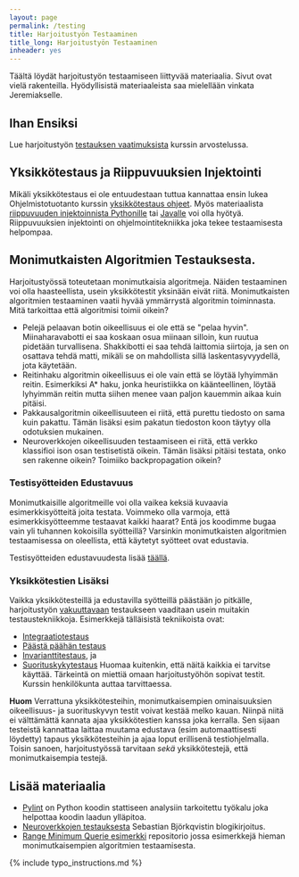 ```yaml
---
layout: page
permalink: /testing
title: Harjoitustyön Testaaminen
title_long: Harjoitustyön Testaaminen
inheader: yes
---
```


Täältä löydät harjoitustyön testaamiseen liittyvää materiaalia. Sivut ovat vielä rakenteilla. Hyödyllisistä materiaaleista saa mielellään vinkata Jeremiakselle. 

## Ihan Ensiksi
Lue harjoitustyön [testauksen vaatimuksista](/testreqs) kurssin arvostelussa.


## Yksikkötestaus ja Riippuvuuksien Injektointi
Mikäli yksikkötestaus ei ole entuudestaan tuttua kannattaa ensin lukea Ohjelmistotuotanto kurssin [yksikkötestaus ohjeet](/unittest). Myös materiaalista [riippuvuuden injektoinnista Pythonille](/riippuvuuksien_injektointi_python) tai [Javalle](/riippuvuuksien_injektointi)
voi olla hyötyä. Riippuvuuksien injektointi on ohjelmointitekniikka joka tekee testaamisesta helpompaa. 

## Monimutkaisten Algoritmien Testauksesta. 
Harjoitustyössä toteutetaan monimutkaisia algoritmeja. Näiden testaaminen voi olla haasteellista, usein yksikkötestit yksinään eivät riitä. Monimutkaisten algoritmien testaaminen vaatii hyvää ymmärrystä algoritmin toiminnasta. Mitä tarkoittaa että algoritmisi toimii oikein? 
- Pelejä pelaavan botin oikeellisuus ei ole että se "pelaa hyvin". Miinaharavabotti ei saa koskaan osua miinaan silloin, kun ruutua pidetään turvallisena. Shakkibotti ei saa tehdä laittomia siirtoja, ja sen on osattava tehdä matti, mikäli se on mahdollista sillä laskentasyvyydellä, jota käytetään. 
- Reitinhaku algoritmin oikeellisuus ei ole vain että se löytää lyhyimmän reitin. Esimerkiksi A* haku, jonka heuristiikka on käänteellinen, löytää lyhyimmän reitin mutta siihen menee vaan paljon kauemmin aikaa kuin pitäisi. 
- Pakkausalgoritmin oikeellisuuteen ei riitä, että purettu tiedosto on sama kuin pakattu. Tämän lisäksi esim pakatun tiedoston koon täytyy olla odotuksien mukainen. 
- Neuroverkkojen oikeellisuuden testaamiseen ei riitä, että verkko klassifioi ison osan testisetistä oikein. Tämän lisäksi pitäisi testata, onko sen rakenne oikein? Toimiiko backpropagation oikein?

### Testisyötteiden Edustavuus
Monimutkaisille algoritmeille voi olla vaikea keksiä kuvaavia esimerkkisyötteitä joita testata. Voimmeko olla varmoja, että esimerkkisyötteemme testaavat kaikki haarat? Entä jos koodimme bugaa vain yli tuhannen kokoisilla syötteillä? Varsinkin monimutkaisten algoritmien testaamisessa on oleellista, että käytetyt syötteet ovat edustavia. 

Testisyötteiden edustavuudesta lisää [täällä](/respresentativeinputs).

### Yksikkötestien Lisäksi 
Vaikka yksikkötesteillä ja edustavilla syötteillä päästään jo pitkälle, harjoitustyön [vakuuttavaan](/testreqs) testaukseen vaaditaan usein muitakin testaustekniikkoja. Esimerkkejä tälläisistä
tekniikoista ovat: 
- [Integraatiotestaus](https://en.wikipedia.org/wiki/Integration_testing)
- [Päästä päähän testaus](https://www.browserstack.com/guide/end-to-end-testing)
- [Invarianttitestaus](/invarianttest), ja
- [Suorituskykytestaus](performancetest)
Huomaa kuitenkin, että näitä kaikkia ei tarvitse käyttää. Tärkeintä on miettiä omaan harjoitustyöhön sopivat testit. Kurssin henkilökunta auttaa tarvittaessa. 


**Huom** Verrattuna yksikkötesteihin, monimutkaisempien ominaisuuksien oikeellisuus- ja suorituskyvyn testit voivat kestää melko kauan. Niinpä niitä ei välttämättä kannata ajaa yksikkötestien kanssa joka kerralla. Sen sijaan testeistä kannattaa laittaa muutama edustava (esim automaattisesti löydetty) tapaus yksikkötesteihin ja ajaa loput erillisenä testiohjelmalla. Toisin sanoen, harjoitustyössä tarvitaan *sekä* yksikkötestejä, että monimutkaisempia testejä. 


## Lisää materiaalia
- [Pylint](/pylint) on Python koodin stattiseen analysiin tarkoitettu työkalu joka helpottaa koodin laadun ylläpitoa. 
- [Neuroverkkojen testauksesta](https://www.sebastianbjorkqvist.com/blog/writing-automated-tests-for-neural-networks/) Sebastian Björkqvistin blogikirjoitus.
- [Range Minimum Querie esimerkki](https://github.com/TiraLabra/Testing-and-rmq) repositorio jossa esimerkkejä hieman monimutkaisempien algoritmien testaamisesta. 

{% include typo_instructions.md %}
